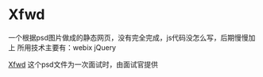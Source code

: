 # Xfwd
一个根据psd图片做成的静态网页，没有完全完成，js代码没怎么写，后期慢慢加上
所用技术主要有：webix jQuery 

[Xfwd](http://ruowuyao.github.io/Xfwd)
这个psd文件为一次面试时，由面试官提供
